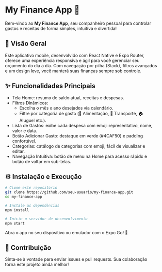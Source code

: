 # My Finance App 💸

Bem-vindo ao **My Finance App**, seu companheiro pessoal para controlar gastos e receitas de forma simples, intuitiva e divertida!

## 🚀 Visão Geral
Este aplicativo mobile, desenvolvido com React Native e Expo Router, oferece uma experiência responsiva e ágil para você gerenciar seu orçamento do dia a dia. Com navegação por pilha (Stack), filtros avançados e um design leve, você manterá suas finanças sempre sob controle.

## ✨ Funcionalidades Principais
- Tela Home: resumo de saldo atual, receitas e despesas.
- Filtros Dinâmicos:
  - Escolha o mês e ano desejados via calendário.
  - Filtre por categoria de gasto (🍔 Alimentação, 🚗 Transporte, 🏠 Aluguel etc.).
- Lista de Gastos: exibe cada despesa com emoji representativo, nome, valor e data.
- Botão Adicionar Gasto: destaque em verde (#4CAF50) e padding confortável.
- Categorias: catálogo de categorias com emoji, fácil de visualizar e editar.
- Navegação Intuitiva: botão de menu na Home para acesso rápido e botão de voltar em sub-telas.

## ⚙️ Instalação e Execução
```bash
# Clone este repositório
git clone https://github.com/seu-usuario/my-finance-app.git
cd my-finance-app

# Instale as dependências
npm install

# Inicie o servidor de desenvolvimento
npm start
```

Abra o app no seu dispositivo ou emulador com o Expo Go! 🎉

## 🤝 Contribuição
Sinta-se à vontade para enviar issues e pull requests. Sua colaboração torna este projeto ainda melhor!
